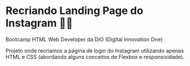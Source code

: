 # Recriando Landing Page do Instagram :woman_technologist: 

Bootcamp HTML Web Developer da DIO (Digital Innovation One)

Projeto onde recriamos a página de login do Instagram utilizando apenas HTML e CSS (abordando alguns conceitos de Flexbox e responsividade).